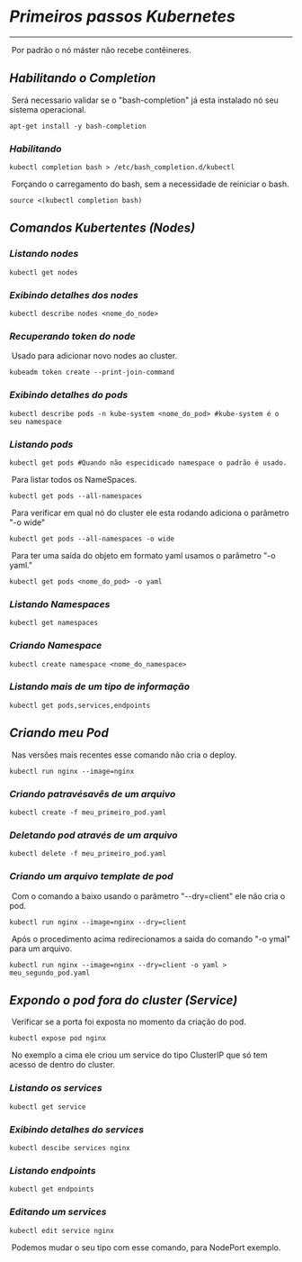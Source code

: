 # ***Primeiros passos Kubernetes***

****

​	Por padrão o nó máster não recebe contêineres.

## ***Habilitando o Completion***

​	Será necessario validar se o "bash-completion" já esta instalado nó seu sistema operacional.

```shell
apt-get install -y bash-completion
```

### ***Habilitando***

```shell
kubectl completion bash > /etc/bash_completion.d/kubectl
```
​	Forçando o carregamento do bash, sem a necessidade de reiniciar o bash.

```shell
source <(kubectl completion bash)
```
## ***Comandos Kubertentes (Nodes)***

### ***Listando nodes***

```shell
kubectl get nodes	
```

### ***Exibindo detalhes dos nodes***

```shell
kubectl describe nodes <nome_do_node>
```

### ***Recuperando token do node***

​	Usado para adicionar novo nodes ao cluster.

```shell
kubeadm token create --print-join-command
```

### ***Exibindo detalhes do pods***

```shell
kubectl describe pods -n kube-system <nome_do_pod> #kube-system é o seu namespace
```

### ***Listando pods***

```shell
kubectl get pods #Quando não especidicado namespace o padrão é usado.
```

​	Para listar todos os NameSpaces.

```shell
kubectl get pods --all-namespaces
```

​	Para verificar em qual nó do cluster ele esta rodando adiciona o parâmetro  "-o wide"

```shell
kubectl get pods --all-namespaces -o wide
```

​	Para ter uma saída do objeto em formato yaml usamos o parâmetro "-o yaml."

```shell
kubectl get pods <nome_do_pod> -o yaml
```

### ***Listando Namespaces***

```shell
kubectl get namespaces
```

### ***Criando Namespace***

```shell
kubectl create namespace <nome_do_namespace>
```

### ***Listando mais de um tipo de informação***

```shell
kubectl get pods,services,endpoints
```

## ***Criando meu Pod***

​	Nas versões mais recentes esse comando não cria o deploy.

```shell
kubectl run nginx --image=nginx 
```

### ***Criando patravésavês de um arquivo***

```shell
kubectl create -f meu_primeiro_pod.yaml
```

### ***Deletando pod através de um arquivo***

```shell
kubectl delete -f meu_primeiro_pod.yaml
```

### ***Criando um arquivo template de pod***

​	Com o comando a baixo usando o parâmetro "--dry=client" ele não cria o pod.

```shell
kubectl run nginx --image=nginx --dry=client
```

​	Após o procedimento acima redirecionamos a saida do comando "-o ymal" para um arquivo.

```shell
kubectl run nginx --image=nginx --dry=client -o yaml > meu_segundo_pod.yaml
```

## ***Expondo o pod fora do cluster (Service)***

​	Verificar se a porta foi exposta no momento da criação do pod.

```shell
kubectl expose pod nginx
```

​	No exemplo a cima ele criou um service do tipo ClusterIP que só tem acesso de dentro do cluster.

### ***Listando os services***

```shell
kubectl get service
```

### ***Exibindo detalhes do services***

```shell
kubectl descibe services nginx
```

### ***Listando endpoints***

```shell
kubectl get endpoints 
```

### ***Editando um services***

```shell
kubectl edit service nginx
```

​	Podemos mudar o seu tipo com esse comando, para NodePort exemplo.

